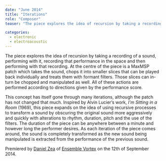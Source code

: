 ```yaml
---
date: "June 2014"
title: "Iterations"
role: "Composer"
teaser: "The piece explores the idea of recursion by taking a recording of a sound, performing with it, recording that performance in the space and then performing with that recording. At the centre of the piece is a MaxMSP patch which takes the sound, chops it into smaller slices that can be played back individually and treats them with formant filters. Those slices can in-turn be chopped and manipulated as well. All of these actions are performed according to directions given by the performance score."

categories:
  - electronic
  - electroacoustic
---
```

The piece explores the idea of recursion by taking a recording of a sound, performing with it, recording that performance in the space and then performing with that recording. At the centre of the piece is a MaxMSP patch which takes the sound, chops it into smaller slices that can be played back individually and treats them with formant filters. Those slices can in-turn be chopped and manipulated as well. All of these actions are performed according to directions given by the performance score.

This concept has itself gone through many iterations, although the patch has not changed that much. Inspired by Alvin Lucier’s work, *I’m Sitting in a Room* (1969), this piece expands on the idea of using recursive processes to transform a sound by obscuring the original sound more aggressively and quickly with alterations to rhythm, duration, pitch and the use of the filters. The duration of the piece can be anywhere between a minute and however long the performer desires. As each iteration of the piece comes around, the sound is completely transformed as the new sound being manipulated is extracted from the performance of the previous sound.

Premiered by [Daniel Zea](http://www.danielzea.org/) of [Ensemble Vortex](http://ensemblevortex.com/) on the 12th of September 2014.
